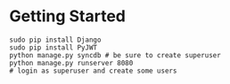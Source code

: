 # Getting Started

    sudo pip install Django
    sudo pip install PyJWT
    python manage.py syncdb # be sure to create superuser
    python manage.py runserver 8080
    # login as superuser and create some users